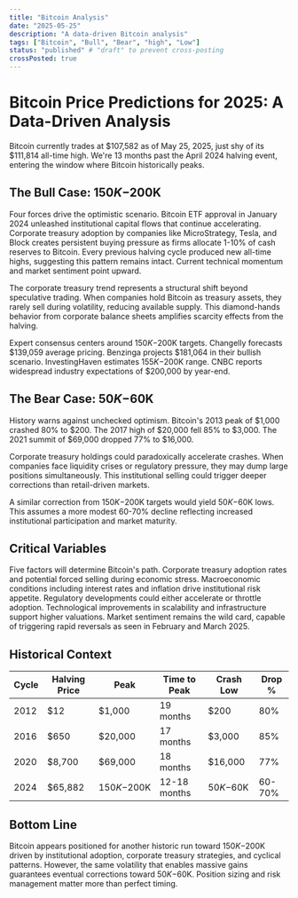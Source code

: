 ```yaml
---
title: "Bitcoin Analysis"
date: "2025-05-25"
description: "A data-driven Bitcoin analysis"
tags: ["Bitcoin", "Bull", "Bear", "high", "Low"]
status: "published" # "draft" to prevent cross-posting
crossPosted: true
---
```


# Bitcoin Price Predictions for 2025: A Data-Driven Analysis

Bitcoin currently trades at $107,582 as of May 25, 2025, just shy of its $111,814 all-time high. We're 13 months past the April 2024 halving event, entering the window where Bitcoin historically peaks.

## The Bull Case: $150K-$200K

Four forces drive the optimistic scenario. Bitcoin ETF approval in January 2024 unleashed institutional capital flows that continue accelerating. Corporate treasury adoption by companies like MicroStrategy, Tesla, and Block creates persistent buying pressure as firms allocate 1-10% of cash reserves to Bitcoin. Every previous halving cycle produced new all-time highs, suggesting this pattern remains intact. Current technical momentum and market sentiment point upward.

The corporate treasury trend represents a structural shift beyond speculative trading. When companies hold Bitcoin as treasury assets, they rarely sell during volatility, reducing available supply. This diamond-hands behavior from corporate balance sheets amplifies scarcity effects from the halving.

Expert consensus centers around $150K-$200K targets. Changelly forecasts $139,059 average pricing. Benzinga projects $181,064 in their bullish scenario. InvestingHaven estimates $155K-$200K range. CNBC reports widespread industry expectations of $200,000 by year-end.

## The Bear Case: $50K-$60K

History warns against unchecked optimism. Bitcoin's 2013 peak of $1,000 crashed 80% to $200. The 2017 high of $20,000 fell 85% to $3,000. The 2021 summit of $69,000 dropped 77% to $16,000.

Corporate treasury holdings could paradoxically accelerate crashes. When companies face liquidity crises or regulatory pressure, they may dump large positions simultaneously. This institutional selling could trigger deeper corrections than retail-driven markets.

A similar correction from $150K-$200K targets would yield $50K-$60K lows. This assumes a more modest 60-70% decline reflecting increased institutional participation and market maturity.

## Critical Variables

Five factors will determine Bitcoin's path. Corporate treasury adoption rates and potential forced selling during economic stress. Macroeconomic conditions including interest rates and inflation drive institutional risk appetite. Regulatory developments could either accelerate or throttle adoption. Technological improvements in scalability and infrastructure support higher valuations. Market sentiment remains the wild card, capable of triggering rapid reversals as seen in February and March 2025.

## Historical Context

| Cycle | Halving Price | Peak        | Time to Peak | Crash Low | Drop % |
| ----- | ------------- | ----------- | ------------ | --------- | ------ |
| 2012  | $12           | $1,000      | 19 months    | $200      | 80%    |
| 2016  | $650          | $20,000     | 17 months    | $3,000    | 85%    |
| 2020  | $8,700        | $69,000     | 18 months    | $16,000   | 77%    |
| 2024  | $65,882       | $150K-$200K | 12-18 months | $50K-$60K | 60-70% |

## Bottom Line

Bitcoin appears positioned for another historic run toward $150K-$200K driven by institutional adoption, corporate treasury strategies, and cyclical patterns. However, the same volatility that enables massive gains guarantees eventual corrections toward $50K-$60K. Position sizing and risk management matter more than perfect timing.
